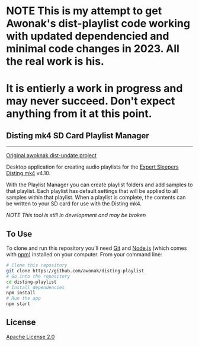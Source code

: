 

# NOTE This is my attempt to get Awonak's dist-playlist code working with updated dependencied and minimal code changes in 2023. All the real work is his.
# It is entierly a work in progress and may never succeed. Don't expect anything from it at this point.


## Disting mk4 SD Card Playlist Manager
-----

[Original awoknak dist-update project](https://github.com/awonak/disting-playlist)

Desktop application for creating audio playlists for the [Expert Sleepers Disting mk4](http://www.expert-sleepers.co.uk/disting.html) v4.10.

With the Playlist Manager you can create playlist folders and add samples to that playlist. Each playlist has default settings that will be applied to all samples within that playlist. When a playlist is complete, the contents can be written to your SD card for use with the Disting mk4.

*NOTE This tool is still in development and may be broken*


## To Use

To clone and run this repository you'll need [Git](https://git-scm.com) and [Node.js](https://nodejs.org/en/download/) (which comes with [npm](http://npmjs.com)) installed on your computer. From your command line:

```bash
# Clone this repository
git clone https://github.com/awonak/disting-playlist
# Go into the repository
cd disting-playlist
# Install dependencies
npm install
# Run the app
npm start
```

## License

[Apache License 2.0](LICENSE.md)
